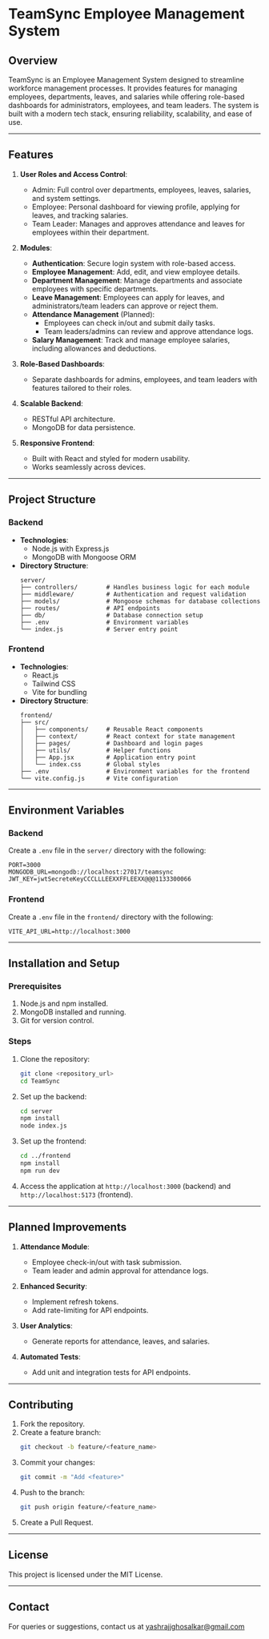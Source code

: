 # TeamSync Employee Management System

## Overview
TeamSync is an Employee Management System designed to streamline workforce management processes. It provides features for managing employees, departments, leaves, and salaries while offering role-based dashboards for administrators, employees, and team leaders. The system is built with a modern tech stack, ensuring reliability, scalability, and ease of use.

---

## Features
1. **User Roles and Access Control**:
   - Admin: Full control over departments, employees, leaves, salaries, and system settings.
   - Employee: Personal dashboard for viewing profile, applying for leaves, and tracking salaries.
   - Team Leader: Manages and approves attendance and leaves for employees within their department.

2. **Modules**:
   - **Authentication**: Secure login system with role-based access.
   - **Employee Management**: Add, edit, and view employee details.
   - **Department Management**: Manage departments and associate employees with specific departments.
   - **Leave Management**: Employees can apply for leaves, and administrators/team leaders can approve or reject them.
   - **Attendance Management** (Planned):
     - Employees can check in/out and submit daily tasks.
     - Team leaders/admins can review and approve attendance logs.
   - **Salary Management**: Track and manage employee salaries, including allowances and deductions.

3. **Role-Based Dashboards**:
   - Separate dashboards for admins, employees, and team leaders with features tailored to their roles.

4. **Scalable Backend**:
   - RESTful API architecture.
   - MongoDB for data persistence.

5. **Responsive Frontend**:
   - Built with React and styled for modern usability.
   - Works seamlessly across devices.

---

## Project Structure

### Backend
- **Technologies**:
  - Node.js with Express.js
  - MongoDB with Mongoose ORM
- **Directory Structure**:
  ```
  server/
  ├── controllers/        # Handles business logic for each module
  ├── middleware/         # Authentication and request validation
  ├── models/             # Mongoose schemas for database collections
  ├── routes/             # API endpoints
  ├── db/                 # Database connection setup
  ├── .env                # Environment variables
  └── index.js            # Server entry point
  ```

### Frontend
- **Technologies**:
  - React.js
  - Tailwind CSS
  - Vite for bundling
- **Directory Structure**:
  ```
  frontend/
  ├── src/
  │   ├── components/     # Reusable React components
  │   ├── context/        # React context for state management
  │   ├── pages/          # Dashboard and login pages
  │   ├── utils/          # Helper functions
  │   ├── App.jsx         # Application entry point
  │   └── index.css       # Global styles
  ├── .env                # Environment variables for the frontend
  └── vite.config.js      # Vite configuration
  ```

---

## Environment Variables

### Backend
Create a `.env` file in the `server/` directory with the following:
```env
PORT=3000
MONGODB_URL=mongodb://localhost:27017/teamsync
JWT_KEY=jwtSecreteKeyCCCLLLEEXXFFLEEXX@@@1133300066
```

### Frontend
Create a `.env` file in the `frontend/` directory with the following:
```env
VITE_API_URL=http://localhost:3000
```

---

## Installation and Setup

### Prerequisites
1. Node.js and npm installed.
2. MongoDB installed and running.
3. Git for version control.

### Steps
1. Clone the repository:
   ```bash
   git clone <repository_url>
   cd TeamSync
   ```

2. Set up the backend:
   ```bash
   cd server
   npm install
   node index.js
   ```

3. Set up the frontend:
   ```bash
   cd ../frontend
   npm install
   npm run dev
   ```

4. Access the application at `http://localhost:3000` (backend) and `http://localhost:5173` (frontend).

---

## Planned Improvements
1. **Attendance Module**:
   - Employee check-in/out with task submission.
   - Team leader and admin approval for attendance logs.

2. **Enhanced Security**:
   - Implement refresh tokens.
   - Add rate-limiting for API endpoints.

3. **User Analytics**:
   - Generate reports for attendance, leaves, and salaries.

4. **Automated Tests**:
   - Add unit and integration tests for API endpoints.

---

## Contributing
1. Fork the repository.
2. Create a feature branch:
   ```bash
   git checkout -b feature/<feature_name>
   ```
3. Commit your changes:
   ```bash
   git commit -m "Add <feature>"
   ```
4. Push to the branch:
   ```bash
   git push origin feature/<feature_name>
   ```
5. Create a Pull Request.

---

## License
This project is licensed under the MIT License.

---

## Contact
For queries or suggestions, contact us at yashrajjghosalkar@gmail.com

